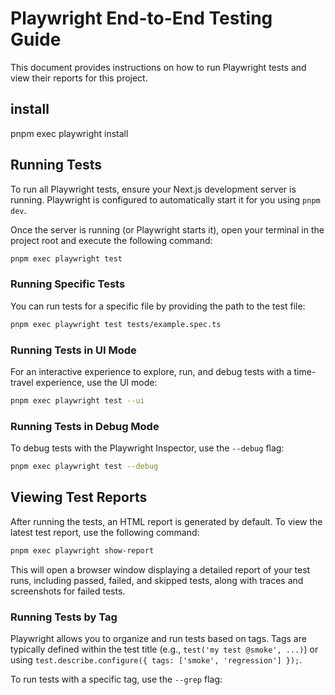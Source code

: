 # Playwright End-to-End Testing Guide

This document provides instructions on how to run Playwright tests and view their reports for this project.

## install

pnpm exec playwright install

## Running Tests

To run all Playwright tests, ensure your Next.js development server is running. Playwright is configured to automatically start it for you using `pnpm dev`.

Once the server is running (or Playwright starts it), open your terminal in the project root and execute the following command:

```bash
pnpm exec playwright test
```

### Running Specific Tests

You can run tests for a specific file by providing the path to the test file:

```bash
pnpm exec playwright test tests/example.spec.ts
```

### Running Tests in UI Mode

For an interactive experience to explore, run, and debug tests with a time-travel experience, use the UI mode:

```bash
pnpm exec playwright test --ui
```

### Running Tests in Debug Mode

To debug tests with the Playwright Inspector, use the `--debug` flag:

```bash
pnpm exec playwright test --debug
```

## Viewing Test Reports

After running the tests, an HTML report is generated by default. To view the latest test report, use the following command:

```bash
pnpm exec playwright show-report
```

This will open a browser window displaying a detailed report of your test runs, including passed, failed, and skipped tests, along with traces and screenshots for failed tests.

### Running Tests by Tag

Playwright allows you to organize and run tests based on tags. Tags are typically defined within the test title (e.g., `test('my test @smoke', ...)`) or using `test.describe.configure({ tags: ['smoke', 'regression'] });`.

To run tests with a specific tag, use the `--grep` flag:
